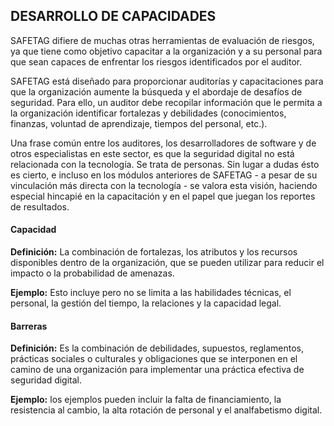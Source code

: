 
## DESARROLLO DE CAPACIDADES

SAFETAG difiere de muchas otras herramientas de evaluación de riesgos, ya que tiene como objetivo capacitar a la organización y a su personal para que sean capaces de enfrentar los riesgos identificados por el auditor.

SAFETAG está diseñado para proporcionar auditorías y capacitaciones para que la organización aumente la búsqueda y el abordaje de desafíos de seguridad.
Para ello, un auditor debe recopilar información que le permita a la organización identificar fortalezas y debilidades (conocimientos, finanzas, voluntad de aprendizaje, tiempos del personal, etc.).

Una frase común entre los auditores, los desarrolladores de software y de otros especialistas en este sector, es que la seguridad digital no está relacionada con la tecnología. Se trata de personas. Sin lugar a dudas ésto es cierto, e incluso en los módulos anteriores de SAFETAG - a pesar de su vinculación más directa con la tecnología - se valora esta visión, haciendo especial hincapié en la capacitación y en el papel que juegan los reportes de resultados.

#### Capacidad

**Definición:** La combinación de fortalezas, los atributos y los recursos disponibles dentro de la organización, que se pueden utilizar para reducir el impacto o la probabilidad de amenazas.

**Ejemplo:** Esto incluye pero no se limita a las habilidades técnicas, el personal, la gestión del tiempo, la relaciones y la capacidad legal.

#### Barreras

**Definición:** Es la combinación de debilidades, supuestos, reglamentos, prácticas sociales o culturales y obligaciones que se interponen en el camino de una organización para implementar una práctica efectiva de seguridad digital.

**Ejemplo:** los ejemplos pueden incluir la falta de financiamiento, la resistencia al cambio, la alta rotación de personal y el analfabetismo digital.
